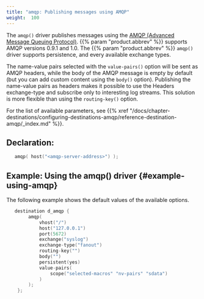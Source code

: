 ```yaml
---
title: "amqp: Publishing messages using AMQP"
weight:  100
---
```

<!-- DISCLAIMER: This file is based on the syslog-ng Open Source Edition documentation https://github.com/balabit/syslog-ng-ose-guides/commit/2f4a52ee61d1ea9ad27cb4f3168b95408fddfdf2 and is used under the terms of The syslog-ng Open Source Edition Documentation License. The file has been modified by Axoflow. -->

The `amqp()` driver publishes messages using the [AMQP (Advanced Message Queuing Protocol)](http://www.amqp.org/). {{% param "product.abbrev" %}} supports AMQP versions 0.9.1 and 1.0. The {{% param "product.abbrev" %}} `amqp()` driver supports persistence, and every available exchange types.

The name-value pairs selected with the `value-pairs()` option will be sent as AMQP headers, while the body of the AMQP message is empty by default (but you can add custom content using the `body()` option). Publishing the name-value pairs as headers makes it possible to use the Headers exchange-type and subscribe only to interesting log streams. This solution is more flexible than using the `routing-key()` option.

For the list of available parameters, see {{% xref "/docs/chapter-destinations/configuring-destinations-amqp/reference-destination-amqp/_index.md" %}}.


## Declaration:

```c
   amqp( host("<amqp-server-address>") );
```



## Example: Using the amqp() driver {#example-using-amqp}

The following example shows the default values of the available options.

```c
   destination d_amqp {
        amqp(
            vhost("/")
            host("127.0.0.1")
            port(5672)
            exchange("syslog")
            exchange-type("fanout")
            routing-key("")
            body("")
            persistent(yes)
            value-pairs(
                scope("selected-macros" "nv-pairs" "sdata")
            )
        );
    };
```


